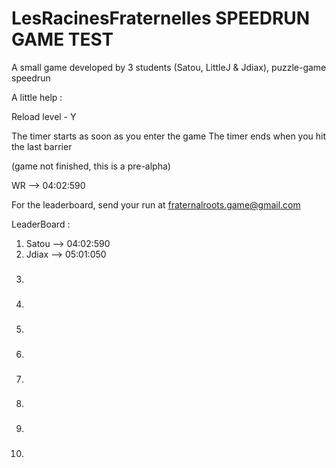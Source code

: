 # LesRacinesFraternelles SPEEDRUN GAME TEST
A small game developed by 3 students (Satou, LittleJ & Jdiax), puzzle-game speedrun

A little help : 

  Reload level - Y

  The timer starts as soon as you enter the game
  The timer ends when you hit the last barrier

  (game not finished, this is a pre-alpha)

  WR --> 04:02:590

  For the leaderboard, send your run at fraternalroots.game@gmail.com


LeaderBoard : 

   1.  Satou --> 04:02:590
   2.  Jdiax --> 05:01:050
   3. ###
   4. ###
   5. ###
   6. ###
   7. ###
   8. ###
   9. ###
   10. ###
